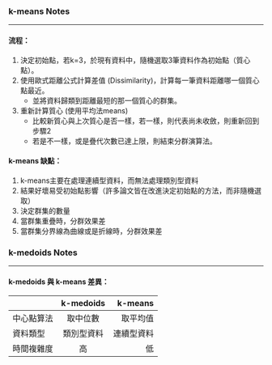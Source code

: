 
### k-means Notes
---

#### 流程：
1. 決定初始點，若k=3，於現有資料中，隨機選取3筆資料作為初始點（質心點）。
2. 使用歐式距離公式計算差值  (Dissimilarity)，計算每一筆資料距離哪一個質心點最近。
   * 並將資料歸類到距離最短的那一個質心的群集。
3. 重新計算質心 (使用平均法means)
   * 比較新質心與上次質心是否一樣，若一樣，則代表尚未收斂，則重新回到步驟2
   * 若是不一樣，或是疊代次數已達上限，則結束分群演算法。


#### k-means 缺點：
1. k-means主要在處理連續型資料，而無法處理類別型資料
2. 結果好壞易受初始點影響（許多論文皆在改進決定初始點的方法，而非隨機選取）
3. 決定群集的數量
4. 當群集重疊時，分群效果差
5. 當群集分界線為曲線或是折線時，分群效果差



### k-medoids Notes
---


#### k-medoids 與 k-means 差異：
|                         |            k-medoids          |            k-means          |
| ----------------------- |:-----------------------------:| ---------------------------:|
|       中心點算法         |            取中位數           |          取平均值            |
|        資料類型          |           類別型資料          |         連續型資料           |
|       時間複雜度         |               高              |             低              |







